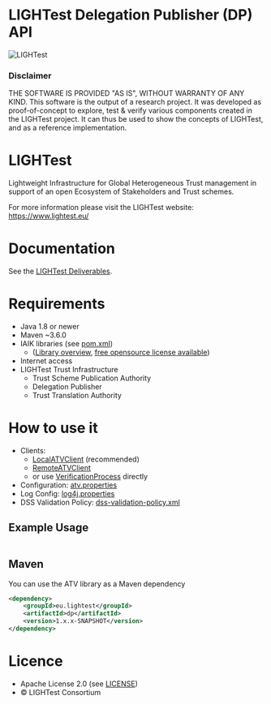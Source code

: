 # LIGHTest Delegation Publisher (DP) API

![LIGHTest](https://www.lightest.eu/static/LIGHTestLogo.png)


### Disclaimer 

THE SOFTWARE IS PROVIDED "AS IS", WITHOUT WARRANTY OF ANY KIND.
This software is the output of a research project. 
It was developed as proof-of-concept to explore, test & verify various components
created in the LIGHTest project. It can thus be used to show the concepts
of LIGHTest, and as a reference implementation. 


# LIGHTest

Lightweight Infrastructure for Global Heterogeneous Trust management in support of an open Ecosystem of Stakeholders and Trust schemes.

For more information please visit the LIGHTest website: https://www.lightest.eu/


# Documentation

See the [LIGHTest Deliverables](https://www.lightest.eu/downloads/pub_deliverables/index.html).


# Requirements

* Java 1.8 or newer
* Maven ~3.6.0
* IAIK libraries (see [pom.xml](./pom.xml#L182-211))
  * ([Library overview](https://jce.iaik.tugraz.at/sic/Products), [free opensource license available](https://jce.iaik.tugraz.at/sic/Sales/Licences/License_for_Open_Source_Projects)) 
* Internet access 
* LIGHTest Trust Infrastructure
  * Trust Scheme Publication Authority
  * Delegation Publisher
  * Trust Translation Authority


# How to use it

* Clients:
  * [LocalATVClient](src/main/java/eu/lightest/verifier/client/LocalATVClient.java) (recommended)
  * [RemoteATVClient](src/main/java/eu/lightest/verifier/client/RemoteATVClient.java)
  * or use [VerificationProcess](src/main/java/eu/lightest/verifier/controller/VerificationProcess.java) directly
* Configuration: [atv.properties](src/main/resources/atv.properties)
* Log Config:  [log4j.properties](src/main/resources/log4j.properties)
* DSS Validation Policy: [dss-validation-policy.xml](src/main/resources/eu/europa/esig/dss/asic/validation/dss-validation-policy.xml)


## Example Usage

```java
```


## Maven

You can use the ATV library as a Maven dependency

```xml
<dependency>
    <groupId>eu.lightest</groupId>
    <artifactId>dp</artifactId>
    <version>1.x.x-SNAPSHOT</version>
</dependency>
```


# Licence
* Apache License 2.0 (see [LICENSE](./LICENSE))
* © LIGHTest Consortium



